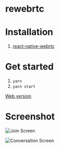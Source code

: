 # rewebrtc

# Installation
1. [react-native-webrtc](https://github.com/oney/react-native-webrtc#react-native-webrtc-1)

# Get started

1. `yarn`
2. `yarn start`

[Web version](https://github.com/thoqbk/rewebrtc-server)

# Screenshot

![Join Screen](https://github.com/thoqbk/rewebrtc/blob/master/image/IMG_0430.PNG)

![Conversation Screen](https://github.com/thoqbk/rewebrtc/blob/master/image/IMG_0429.PNG)
